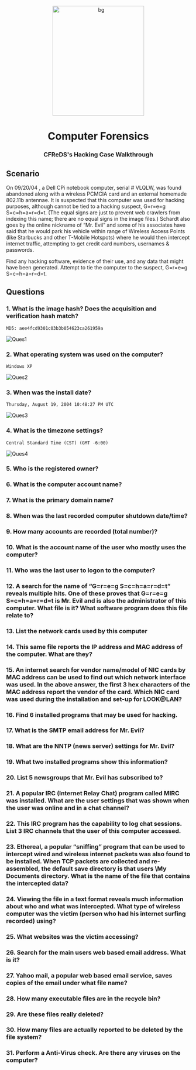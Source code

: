 <p align="center">
<a href="#"><img src="/Images/hs_gif_bg.gif" alt="bg" height="300 px" width="250px"></a>
</p>

<h1 align="Center"><b>Computer Forensics</b></h1>

<h3 align="Center">CFReDS's Hacking Case Walkthrough</h3>

## **Scenario**

On 09/20/04 , a Dell CPi notebook computer, serial # VLQLW, was found abandoned along with a wireless PCMCIA card and an external homemade 802.11b antennae. It is suspected that this computer was used for hacking purposes, although cannot be tied to a hacking suspect, G=r=e=g S=c=h=a=r=d=t. (The equal signs are just to prevent web crawlers from indexing this name; there are no equal signs in the image files.)  Schardt also goes by the online nickname of “Mr. Evil” and some of his associates have said that he would park his vehicle within range of Wireless Access Points (like Starbucks and other T-Mobile Hotspots) where he would then intercept internet traffic, attempting to get credit card numbers, usernames & passwords.

 Find any hacking software, evidence of their use, and any data that might have been generated. Attempt to tie the computer to the suspect, G=r=e=g S=c=h=a=r=d=t.

## Questions
### 1. What is the image hash? Does the acquisition and verification hash match?
```
MD5: aee4fcd9301c03b3b054623ca261959a
```
<p>
<img src="/Images/Ques1.png" alt ="Ques1">
</p>

### 2. What operating system was used on the computer?
```
Windows XP
```
<p>
<img src="/Images/Ques2.png" alt ="Ques2">
</p>

### 3. When was the install date?
```
Thursday, August 19, 2004 10:48:27 PM UTC
```
<p>
<img src="/Images/Ques3.png" alt ="Ques3">
</p>

### 4. What is the timezone settings?
```
Central Standard Time (CST) (GMT -6:00)
```
<p>
<img src="/Images/Ques4.png" alt ="Ques4">
</p>

### 5. Who is the registered owner?
### 6. What is the computer account name?
### 7. What is the primary domain name?
### 8. When was the last recorded computer shutdown date/time?
### 9. How many accounts are recorded (total number)?
### 10. What is the account name of the user who mostly uses the computer?
### 11. Who was the last user to logon to the computer?
### 12. A search for the name of “G=r=e=g S=c=h=a=r=d=t” reveals multiple hits. One of these proves that G=r=e=g S=c=h=a=r=d=t is Mr. Evil and is also the administrator of this computer. What file is it? What software program does this file relate to?
### 13.  List the network cards used by this computer
### 14. This same file reports the IP address and MAC address of the computer. What are they?
### 15. An internet search for vendor name/model of NIC cards by MAC address can be used to find out which network interface was used. In the above answer, the first 3 hex characters of the MAC address report the vendor of the card. Which NIC card was used during the installation and set-up for LOOK@LAN?
### 16. Find 6 installed programs that may be used for hacking.
### 17. What is the SMTP email address for Mr. Evil?
### 18. What are the NNTP (news server) settings for Mr. Evil?
### 19. What two installed programs show this information?
### 20. List 5 newsgroups that Mr. Evil has subscribed to?
### 21. A popular IRC (Internet Relay Chat) program called MIRC was installed.  What are the user settings that was shown when the user was online and in a chat channel?
### 22. This IRC program has the capability to log chat sessions. List 3 IRC channels that the user of this computer accessed.
### 23. Ethereal, a popular “sniffing” program that can be used to intercept wired and wireless internet packets was also found to be installed. When TCP packets are collected and re-assembled, the default save directory is that users \My Documents directory. What is the name of the file that contains the intercepted data?
### 24. Viewing the file in a text format reveals much information about who and what was intercepted. What type of wireless computer was the victim (person who had his internet surfing recorded) using?
### 25. What websites was the victim accessing?
### 26. Search for the main users web based email address. What is it?
### 27. Yahoo mail, a popular web based email service, saves copies of the email under what file name?
### 28. How many executable files are in the recycle bin?
### 29. Are these files really deleted?
### 30. How many files are actually reported to be deleted by the file system?
### 31. Perform a Anti-Virus check. Are there any viruses on the computer?
